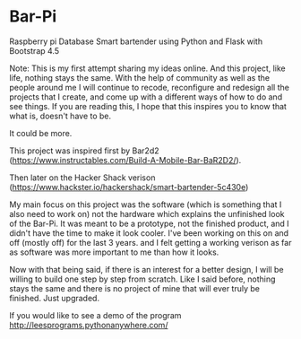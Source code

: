 # Bar-Pi
Raspberry pi Database Smart bartender using Python and Flask with Bootstrap 4.5

Note: This is my first attempt sharing my ideas online. And this project, like life, nothing stays the same. With the help of community as well as the people around me I will continue to recode, reconfigure and redesign all the projects that I create, and come up with a different ways of how to do and see things. If you are reading this, I hope that this inspires you to know that what is, doesn't have to be.

It could be more.

This project was inspired first by Bar2d2 (https://www.instructables.com/Build-A-Mobile-Bar-BaR2D2/).

Then later on the Hacker Shack verison (https://www.hackster.io/hackershack/smart-bartender-5c430e)

My main focus on this project was the software (which is something that I also need to work on) not the hardware which explains the unfinished look of the Bar-Pi. It was meant to be a prototype, not the finished product, and I didn't have the time to make it look cooler. I've been working on this on and off (mostly off) for the last 3 years. and I felt getting a working verison as far as software was more important to me than how it looks.

Now with that being said, if there is an interest for a better design, I will be willing to build one step by step from scratch. Like I said before, nothing stays the same and there is no project of mine that will ever truly be finished. Just upgraded.

If you would like to see a demo of the program http://leesprograms.pythonanywhere.com/
